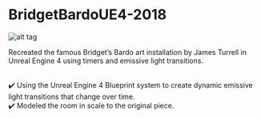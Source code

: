 # BridgetBardoUE4-2018

![alt tag](https://gdurl.com/l5KE "Bridget's Bardo")

Recreated the famous Bridget’s Bardo art installation by James Turrell in Unreal Engine 4 using timers and emissive
light transitions.

<br />:heavy_check_mark: Using the Unreal Engine 4 Blueprint system to create dynamic emissive light transitions that change over time.
<br /> :heavy_check_mark: Modeled the room in scale to the original piece.
